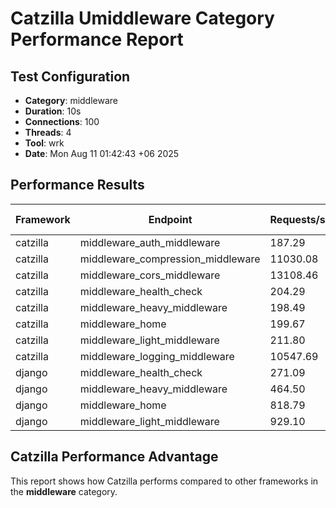 # Catzilla Umiddleware Category Performance Report

## Test Configuration
- **Category**: middleware
- **Duration**: 10s
- **Connections**: 100
- **Threads**: 4
- **Tool**: wrk
- **Date**: Mon Aug 11 01:42:43 +06 2025

## Performance Results

| Framework | Endpoint | Requests/sec | Avg Latency | 99% Latency |
|-----------|----------|--------------|-------------|-------------|
| catzilla | middleware_auth_middleware | 187.29 | 234.91ms | 728.28ms |
| catzilla | middleware_compression_middleware | 11030.08 | 10.51ms | 37.74ms |
| catzilla | middleware_cors_middleware | 13108.46 | 9.79ms | 111.48ms |
| catzilla | middleware_health_check | 204.29 | 225.88ms | 720.36ms |
| catzilla | middleware_heavy_middleware | 198.49 | 221.02ms | 748.68ms |
| catzilla | middleware_home | 199.67 | 225.05ms | 715.58ms |
| catzilla | middleware_light_middleware | 211.80 | 219.24ms | 719.05ms |
| catzilla | middleware_logging_middleware | 10547.69 | 10.69ms | 48.11ms |
| django | middleware_health_check | 271.09 | 109.38ms | 305.93ms |
| django | middleware_heavy_middleware | 464.50 | 139.64ms | 384.22ms |
| django | middleware_home | 818.79 | 121.05ms | 247.90ms |
| django | middleware_light_middleware | 929.10 | 107.02ms | 211.49ms |

## Catzilla Performance Advantage

This report shows how Catzilla performs compared to other frameworks in the **middleware** category.
